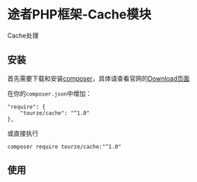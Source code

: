 # 途者PHP框架-Cache模块

Cache处理

## 安装

首先需要下载和安装[composer](https://getcomposer.org/)，具体请查看官网的[Download页面](https://getcomposer.org/download/)

在你的`composer.json`中增加：

    "require": {
        "tourze/cache": "^1.0"
    },

或直接执行

    composer require tourze/cache:"^1.0"

## 使用
